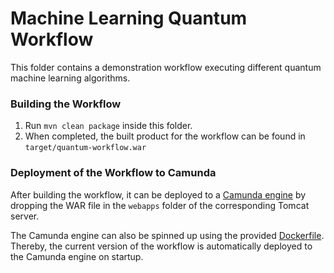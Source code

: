 # Machine Learning Quantum Workflow 

This folder contains a demonstration workflow executing different quantum machine learning algorithms.

### Building the Workflow

1. Run `mvn clean package`  inside this folder.
2. When completed, the built product for the workflow can be found in `target/quantum-workflow.war`

### Deployment of the Workflow to Camunda

After building the workflow, it can be deployed to a [Camunda engine](https://camunda.com/download/) by dropping the WAR file in the `webapps` folder of the corresponding Tomcat server.

The Camunda engine can also be spinned up using the provided [Dockerfile](Dockerfile).
Thereby, the current version of the workflow is automatically deployed to the Camunda engine on startup.
